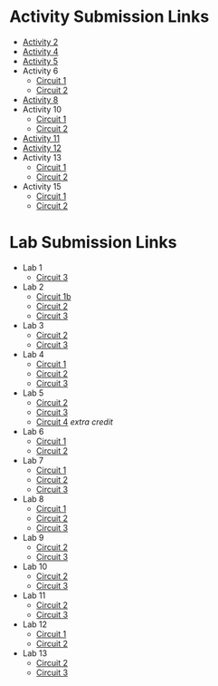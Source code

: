 # Activity Submission Links

- [Activity 2](https://classroom.github.com/a/Y69oOQEy)
- [Activity 4](https://classroom.github.com/a/rwOdczb_)
- [Activity 5](https://classroom.github.com/a/bOZhpMCr)
- Activity 6
  - [Circuit 1](https://classroom.github.com/a/4_909X9C)
  - [Circuit 2](https://classroom.github.com/a/Dr8JKmeT)
- [Activity 8](https://classroom.github.com/a/7JfYVWy0)
- Activity 10
  - [Circuit 1](https://classroom.github.com/a/ROMvmtKf)
  - [Circuit 2](https://classroom.github.com/a/m-NQP8js)
- [Activity 11](https://classroom.github.com/a/nnEoT9iY)
- [Activity 12](https://classroom.github.com/a/0dTJ1dW-)
- Activity 13
  - [Circuit 1](https://classroom.github.com/a/6vsglQhG)
  - [Circuit 2](https://classroom.github.com/a/MfaNMo7s)
- Activity 15
  - [Circuit 1](https://classroom.github.com/a/vNlJ7loZ)
  - [Circuit 2](https://classroom.github.com/a/GINjAQYu)

# Lab Submission Links

- Lab 1
  - [Circuit 3](https://classroom.github.com/a/DqGywg1B)
- Lab 2
  - [Circuit 1b](https://classroom.github.com/a/mG-qL_oQ)
  - [Circuit 2](https://classroom.github.com/a/7rJCUnDy)
  - [Circuit 3](https://classroom.github.com/a/k1-Hsb77)
- Lab 3
  - [Circuit 2](https://classroom.github.com/a/jX0BtiD_)
  - [Circuit 3](https://classroom.github.com/a/S02M-mYg)
- Lab 4
  - [Circuit 1](https://classroom.github.com/a/3Fbk7kkK)
  - [Circuit 2](https://classroom.github.com/a/1EU0bKwi)
  - [Circuit 3](https://classroom.github.com/a/Xf1YICKN)
- Lab 5
  - [Circuit 2](https://classroom.github.com/a/zN5-IFaK)
  - [Circuit 3](https://classroom.github.com/a/5IirKGiv)
  - [Circuit 4](https://classroom.github.com/a/vpwB9nwu) *extra credit*
- Lab 6
  - [Circuit 1](https://classroom.github.com/a/vM45aT9q)
  - [Circuit 2](https://classroom.github.com/a/qIJExh1S)
- Lab 7
  - [Circuit 1](https://classroom.github.com/a/H-N3L0yS)
  - [Circuit 2](https://classroom.github.com/a/pkL11FYc)
  - [Circuit 3](https://classroom.github.com/a/J65Kq_I1)
- Lab 8
  - [Circuit 1](https://classroom.github.com/a/emDHXa8W)
  - [Circuit 2](https://classroom.github.com/a/me8eIn-O)
  - [Circuit 3](https://classroom.github.com/a/Qv9WeYjG)
- Lab 9
  - [Circuit 2](https://classroom.github.com/a/KKfKZDjc)
  - [Circuit 3](https://classroom.github.com/a/VkfxFAza)
- Lab 10
  - [Circuit 2](https://classroom.github.com/a/5zUT9wDB)
  - [Circuit 3](https://classroom.github.com/a/Oww28I8c)
- Lab 11
  - [Circuit 2](https://classroom.github.com/a/WFqiPRPH)
  - [Circuit 3](https://classroom.github.com/a/KDrMn--1)
- Lab 12
  - [Circuit 1](https://classroom.github.com/a/CyZOF12P)
  - [Circuit 2](https://classroom.github.com/a/ln972Nnc)
- Lab 13
  - [Circuit 2](https://classroom.github.com/a/cNve4Kmj)
  - [Circuit 3](https://classroom.github.com/a/XkEXs0ho)
